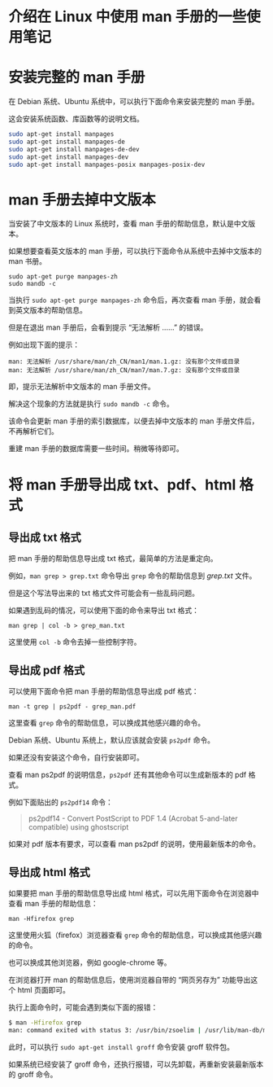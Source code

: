 # 介绍在 Linux 中使用 man 手册的一些使用笔记

# 安装完整的 man 手册
在 Debian 系统、Ubuntu 系统中，可以执行下面命令来安装完整的 man 手册。

这会安装系统函数、库函数等的说明文档。
```bash
sudo apt-get install manpages 
sudo apt-get install manpages-de 
sudo apt-get install manpages-de-dev 
sudo apt-get install manpages-dev
sudo apt-get install manpages-posix manpages-posix-dev
```

# man 手册去掉中文版本
当安装了中文版本的 Linux 系统时，查看 man 手册的帮助信息，默认是中文版本。

如果想要查看英文版本的 man 手册，可以执行下面命令从系统中去掉中文版本的 man 书册。
```
sudo apt-get purge manpages-zh
sudo mandb -c
```

当执行 `sudo apt-get purge manpages-zh` 命令后，再次查看 man 手册，就会看到英文版本的帮助信息。

但是在退出 man 手册后，会看到提示 “无法解析 ......” 的错误。

例如出现下面的提示：
```
man: 无法解析 /usr/share/man/zh_CN/man1/man.1.gz: 没有那个文件或目录
man: 无法解析 /usr/share/man/zh_CN/man7/man.7.gz: 没有那个文件或目录
```
即，提示无法解析中文版本的 man 手册文件。

解决这个现象的方法就是执行 `sudo mandb -c` 命令。

该命令会更新 man 手册的索引数据库，以便去掉中文版本的 man 手册文件后，不再解析它们。

重建 man 手册的数据库需要一些时间。稍微等待即可。

# 将 man 手册导出成 txt、pdf、html 格式

## 导出成 txt 格式
把 man 手册的帮助信息导出成 txt 格式，最简单的方法是重定向。

例如，`man grep > grep.txt` 命令导出 `grep` 命令的帮助信息到 *grep.txt* 文件。

但是这个写法导出来的 txt 格式文件可能会有一些乱码问题。

如果遇到乱码的情况，可以使用下面的命令来导出 txt 格式：
```
man grep | col -b > grep_man.txt
```
这里使用 `col -b` 命令去掉一些控制字符。

## 导出成 pdf 格式
可以使用下面命令把 man 手册的帮助信息导出成 pdf 格式：
```
man -t grep | ps2pdf - grep_man.pdf
```
这里查看 `grep` 命令的帮助信息，可以换成其他感兴趣的命令。

Debian 系统、Ubuntu 系统上，默认应该就会安装 `ps2pdf` 命令。

如果还没有安装这个命令，自行安装即可。

查看 man ps2pdf 的说明信息，`ps2pdf` 还有其他命令可以生成新版本的 pdf 格式。

例如下面贴出的 `ps2pdf14` 命令：
> ps2pdf14 - Convert PostScript to PDF 1.4 (Acrobat 5-and-later compatible) using ghostscript

如果对 pdf 版本有要求，可以查看 man ps2pdf 的说明，使用最新版本的命令。

## 导出成 html 格式
如果要把 man 手册的帮助信息导出成 html 格式，可以先用下面命令在浏览器中查看 man 手册的帮助信息：
```
man -Hfirefox grep
```

这里使用火狐（firefox）浏览器查看 `grep` 命令的帮助信息，可以换成其他感兴趣的命令。

也可以换成其他浏览器，例如 google-chrome 等。

在浏览器打开 man 的帮助信息后，使用浏览器自带的 “网页另存为” 功能导出这个 html 页面即可。

执行上面命令时，可能会遇到类似下面的报错：
```bash
$ man -Hfirefox grep
man: command exited with status 3: /usr/bin/zsoelim | /usr/lib/man-db/manconv -f UTF-8:ISO-8859-1 -t UTF-8//IGNORE | preconv -e UTF-8 | tbl | groff -mandoc -Thtml
```

此时，可以执行 `sudo apt-get install groff` 命令安装 groff 软件包。

如果系统已经安装了 groff 命令，还执行报错，可以先卸载，再重新安装最新版本的 groff 命令。
